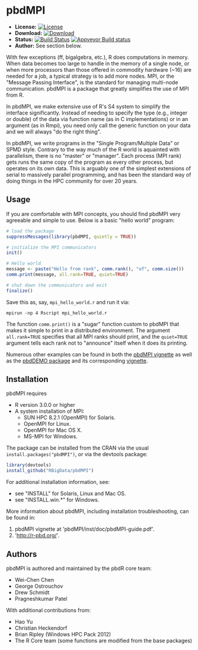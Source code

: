 # pbdMPI

* **License:** [![License](http://img.shields.io/badge/license-MPL%202-orange.svg?style=flat)](https://www.mozilla.org/MPL/2.0/)
* **Download:** [![Download](http://cranlogs.r-pkg.org/badges/pbdMPI)](https://cran.r-project.org/package=pbdMPI)
* **Status:** [![Build Status](https://app.travis-ci.com/snoweye/pbdMPI.svg?branch=master)](https://app.travis-ci.com/snoweye/pbdMPI) [![Appveyor Build status](https://ci.appveyor.com/api/projects/status/32r7s2skrgm9ubva?svg=true)](https://ci.appveyor.com/project/snoweye/pbdMPI)
* **Author:** See section below.


With few exceptions (ff, bigalgebra, etc.), R does computations in memory.
When data becomes too large to handle in the memory of a single node, or
when more processors than those offered in commodity hardware (~16) are needed
for a job, a typical strategy is to add more nodes.  MPI, or the
"Message Passing Interface", is the standard for managing multi-node
communication.  pbdMPI is a package that greatly simplifies the use of MPI from
R.

In pbdMPI, we make extensive use of R's S4 system to simplify the interface
significantly.  Instead of needing to specify the type (e.g., integer or double)
of the data via function name (as in C implementations) or in an argument (as 
in Rmpi), you need only call the generic function on your data and we will 
always "do the right thing".

In pbdMPI, we write programs in the "Single Program/Multiple Data" or SPMD
style.  Contrary to the way much of the R world is aquainted with parallelism,
there is no "master" or "manager".  Each process (MPI rank) gets runs the same
copy of the program as every other process, but operates on its own data.  This
is arguably one of the simplest extensions of serial to massively parallel
programming, and has been the standard way of doing things in the HPC community
for over 20 years.



## Usage

If you are comfortable with MPI concepts, you should find pbdMPI very agreeable
and simple to use.  Below is a basic "hello world" program:

```r
# load the package
suppressMessages(library(pbdMPI, quietly = TRUE))

# initialize the MPI communicators
init()

# Hello world
message <- paste("Hello from rank", comm.rank(), "of", comm.size())
comm.print(message, all.rank=TRUE, quiet=TRUE)

# shut down the communicators and exit
finalize()
```

Save this as, say, `mpi_hello_world.r` and run it via:

```
mpirun -np 4 Rscript mpi_hello_world.r
```

The function `comm.print()` is a "sugar" function custom to pbdMPI that makes it
simple to print in a distributed environment.  The argument `all.rank=TRUE`
specifies that all MPI ranks should print, and the `quiet=TRUE` argument
tells each rank not to "announce" itself when it does its printing.

Numerous other examples can be found in both the
[pbdMPI vignette](https://cran.r-project.org/package=pbdMPI)
as well as the [pbdDEMO package](https://github.com/RBigData/pbdDEMO)
and its corresponding [vignette](https://cran.r-project.org/package=pbdDEMO).



## Installation

pbdMPI requires
* R version 3.0.0 or higher
* A system installation of MPI:
  - SUN HPC 8.2.1 (OpenMPI) for Solaris.
  - OpenMPI for Linux.
  - OpenMPI for Mac OS X.
  - MS-MPI for Windows.

The package can be installed from the CRAN via the usual
`install.packages("pbdMPI")`, or via the devtools package:

```r
library(devtools)
install_github("RBigData/pbdMPI")
```

For additional installation information, see: 
  - see "INSTALL" for Solaris, Linux and Mac OS.
  - see "INSTALL.win.*" for Windows.


More information about pbdMPI, including installation troubleshooting,
can be found in:

1. pbdMPI vignette at 'pbdMPI/inst/doc/pbdMPI-guide.pdf'.
2. 'http://r-pbd.org/'.



## Authors

pbdMPI is authored and maintained by the pbdR core team:
* Wei-Chen Chen
* George Ostrouchov
* Drew Schmidt
* Pragneshkumar Patel

With additional contributions from:
* Hao Yu
* Christian Heckendorf
* Brian Ripley (Windows HPC Pack 2012)
* The R Core team (some functions are modified from the base packages)

